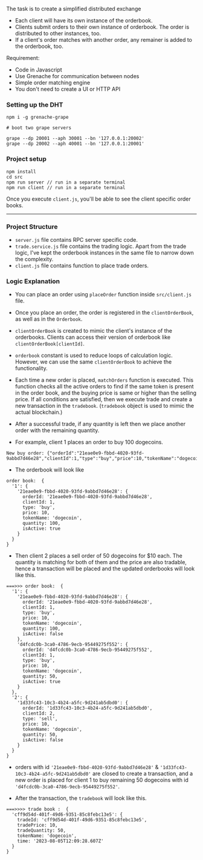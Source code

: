 The task is to create a simplified distributed exchange

- Each client will have its own instance of the orderbook.
- Clients submit orders to their own instance of orderbook. The order is distributed to other instances, too.
- If a client's order matches with another order, any remainer is added to the orderbook, too.

Requirement:

- Code in Javascript
- Use Grenache for communication between nodes
- Simple order matching engine
- You don't need to create a UI or HTTP API

### Setting up the DHT

```
npm i -g grenache-grape
```

```
# boot two grape servers

grape --dp 20001 --aph 30001 --bn '127.0.0.1:20002'
grape --dp 20002 --aph 40001 --bn '127.0.0.1:20001'
```

### Project setup

```
npm install
cd src
npm run server // run in a separate terminal
npm run client // run in a separate terminal
```

Once you execute `client.js`, you'll be able to see the client specific order books.

---

### Project Structure

- `server.js` file contains RPC server specific code.
- `trade.service.js` file contains the trading logic. Apart from the trade logic, I've kept the orderbook instances in the same file to narrow down the complexity.
- `client.js` file contains function to place trade orders.

### Logic Explanation

- You can place an order using `placeOrder` function inside `src/client.js` file.
- Once you place an order, the order is registered in the `clientOrderBook`, as well as in the `Orderbook`.
- `clientOrderBook` is created to mimic the client's instance of the orderbooks. Clients can access their version of orderbook like `clientOrderBook[clientId]`.
- `orderbook` constant is used to reduce loops of calculation logic. However, we can use the same `clientOrderBook` to achieve the functionality.
- Each time a new order is placed, `matchOrders` function is executed. This function checks all the active orders to find if the same token is present in the order book, and the buying price is same or higher than the selling price. If all conditions are satisfied, then we execute trade and create a new transaction in the `tradebook`. (`tradebook` object is used to mimic the actual blockchain.)
- After a successful trade, if any quantity is left then we place another order with the remaining quantity.

- For example, client 1 places an order to buy 100 dogecoins.

```
New buy order: {"orderId":"21eae0e9-fbbd-4020-93fd-9abbd7d46e28","clientId":1,"type":"buy","price":10,"tokenName":"dogecoin","quantity":100}
```

- The orderbook will look like

```
order book:  {
  '1': {
    '21eae0e9-fbbd-4020-93fd-9abbd7d46e28': {
      orderId: '21eae0e9-fbbd-4020-93fd-9abbd7d46e28',
      clientId: 1,
      type: 'buy',
      price: 10,
      tokenName: 'dogecoin',
      quantity: 100,
      isActive: true
    }
  }
}
```

- Then client 2 places a sell order of 50 dogecoins for $10 each. The quantity is matching for both of them and the price are also tradable, hence a transaction will be placed and the updated orderbooks will look like this.

```
===>>> order book:  {
  '1': {
    '21eae0e9-fbbd-4020-93fd-9abbd7d46e28': {
      orderId: '21eae0e9-fbbd-4020-93fd-9abbd7d46e28',
      clientId: 1,
      type: 'buy',
      price: 10,
      tokenName: 'dogecoin',
      quantity: 100,
      isActive: false
    },
    'd4fcdc0b-3ca0-4786-9ecb-95449275f552': {
      orderId: 'd4fcdc0b-3ca0-4786-9ecb-95449275f552',
      clientId: 1,
      type: 'buy',
      price: 10,
      tokenName: 'dogecoin',
      quantity: 50,
      isActive: true
    }
  },
  '2': {
    '1d33fc43-10c3-4b24-a5fc-9d241ab5dbd0': {
      orderId: '1d33fc43-10c3-4b24-a5fc-9d241ab5dbd0',
      clientId: 2,
      type: 'sell',
      price: 10,
      tokenName: 'dogecoin',
      quantity: 50,
      isActive: false
    }
  }
}
```

- orders with id `'21eae0e9-fbbd-4020-93fd-9abbd7d46e28'` & `'1d33fc43-10c3-4b24-a5fc-9d241ab5dbd0'` are closed to create a transaction, and a new order is placed for client 1 to buy remaining 50 dogecoins with id `'d4fcdc0b-3ca0-4786-9ecb-95449275f552'`.

- After the transaction, the `tradebook` will look like this.

```
===>>>> trade book :  {
  'cff9d54d-401f-49d6-9351-85c8febc13e5': {
    tradeId: 'cff9d54d-401f-49d6-9351-85c8febc13e5',
    tradePrice: 10,
    tradeQuantity: 50,
    tokenName: 'dogecoin',
    time: '2023-08-05T12:09:28.607Z'
  }
}
```
